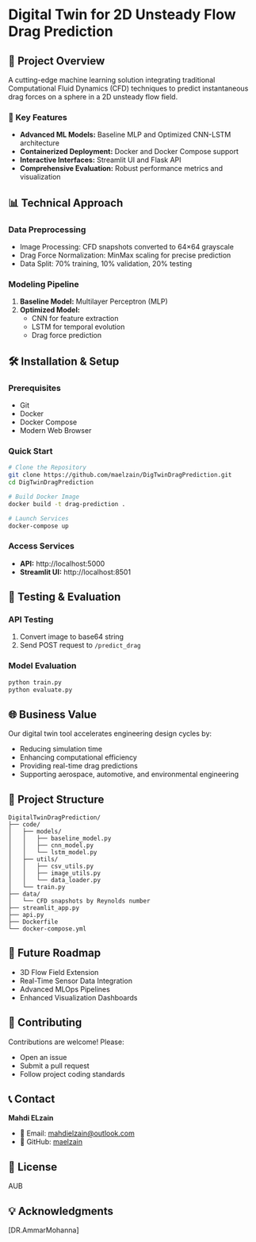 # Digital Twin for 2D Unsteady Flow Drag Prediction

## 🚀 Project Overview

A cutting-edge machine learning solution integrating traditional Computational Fluid Dynamics (CFD) techniques to predict instantaneous drag forces on a sphere in a 2D unsteady flow field.

### 🌟 Key Features
- **Advanced ML Models:** Baseline MLP and Optimized CNN-LSTM architecture
- **Containerized Deployment:** Docker and Docker Compose support
- **Interactive Interfaces:** Streamlit UI and Flask API
- **Comprehensive Evaluation:** Robust performance metrics and visualization

## 📊 Technical Approach

### Data Preprocessing
- Image Processing: CFD snapshots converted to 64×64 grayscale
- Drag Force Normalization: MinMax scaling for precise prediction
- Data Split: 70% training, 10% validation, 20% testing

### Modeling Pipeline
1. **Baseline Model:** Multilayer Perceptron (MLP)
2. **Optimized Model:** 
   - CNN for feature extraction
   - LSTM for temporal evolution
   - Drag force prediction

## 🛠 Installation & Setup

### Prerequisites
- Git
- Docker
- Docker Compose
- Modern Web Browser

### Quick Start

```bash
# Clone the Repository
git clone https://github.com/maelzain/DigTwinDragPrediction.git
cd DigTwinDragPrediction

# Build Docker Image
docker build -t drag-prediction .

# Launch Services
docker-compose up
```

### Access Services
- **API:** http://localhost:5000
- **Streamlit UI:** http://localhost:8501

## 🧪 Testing & Evaluation

### API Testing
1. Convert image to base64 string
2. Send POST request to `/predict_drag`

### Model Evaluation
```bash
python train.py
python evaluate.py
```

## 🌐 Business Value

Our digital twin tool accelerates engineering design cycles by:
- Reducing simulation time
- Enhancing computational efficiency
- Providing real-time drag predictions
- Supporting aerospace, automotive, and environmental engineering

## 🚧 Project Structure

```
DigitalTwinDragPrediction/
├── code/
│   ├── models/
│   │   ├── baseline_model.py
│   │   ├── cnn_model.py
│   │   └── lstm_model.py
│   ├── utils/
│   │   ├── csv_utils.py
│   │   ├── image_utils.py
│   │   └── data_loader.py
│   └── train.py
├── data/
│   └── CFD snapshots by Reynolds number
├── streamlit_app.py
├── api.py
├── Dockerfile
└── docker-compose.yml
```

## 🔭 Future Roadmap
- 3D Flow Field Extension
- Real-Time Sensor Data Integration
- Advanced MLOps Pipelines
- Enhanced Visualization Dashboards

## 🤝 Contributing
Contributions are welcome! Please:
- Open an issue
- Submit a pull request
- Follow project coding standards

## 📞 Contact

**Mahdi ELzain**
- 📧 Email: mahdielzain@outlook.com
- 🐙 GitHub: [maelzain](https://github.com/maelzain/DigTwinDragPrediction)

## 📄 License
AUB

## 💡 Acknowledgments
[DR.AmmarMohanna]